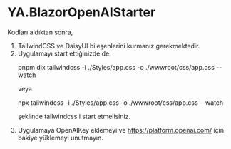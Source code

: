 # YA.BlazorOpenAIStarter

Kodları aldıktan sonra,
1. TailwindCSS ve DaisyUI bileşenlerini kurmanız gerekmektedir.
2. Uygulamayı start ettiğinizde de
   <p>
   pnpm dlx tailwindcss -i ./Styles/app.css -o ./wwwroot/css/app.css --watch
   </p>
   veya
   </p>
   npx tailwindcss -i ./Styles/app.css -o ./wwwroot/css/app.css --watch
   </p>
   </p>
   şeklinde tailwindcss i start etmelisiniz.
   </p>
4. Uygulamaya OpenAIKey eklemeyi ve https://platform.openai.com/ için bakiye yüklemeyi unutmayın.

